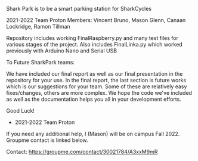 Shark Park is to be a smart parking station for SharkCycles

2021-2022 Team Proton Members: Vincent Bruno, Mason Glenn, Canaan Lockridge, Ramon Tillman

Repository includes working FinalRaspberry.py and many test files for various stages of the project.
Also includes FinalLinka.py which worked previously with Arduino Nano and Serial USB

To Future SharkPark teams:

We have included our final report as well as our final presentation in the repository for your use. In the final report, the last section is 
future works which is our suggestions for your team. Some of these are relatively easy fixes/changes, others are more complex. We hope the code
we've included as well as the documentation helps you all in your development efforts. 

Good Luck!
- 2021-2022 Team Proton 

If you need any additional help, I (Mason) will be on campus Fall 2022. Groupme contact is linked below.

Contact: https://groupme.com/contact/30021784/A3xxM9mR
